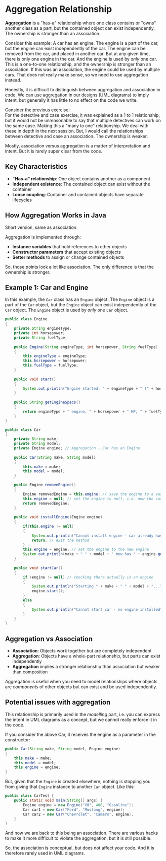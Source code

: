 # Aggregation Relationship

**Aggregation** is a "has-a" relationship where one class contains or "owns" another class as a part, but the contained object can exist independently. The ownership is stronger than an association.

Consider this example: A car has an engine. The engine is a part of the car, but the engine can exist independently of the car. The engine can be removed from the car, and placed in another car. But at any given time, there is only one engine in the car. And the engine is used by _only_ one car.\
This is a one-to-one relationship, and the ownership is stronger than an association. If this was an association, the engine could be used by multiple cars. That does not really make sense, so we need to use aggregation instead.

Honestly, it is difficult to distinguish between aggregation and association in code. We can use aggregation in our designs (UML diagrams) to imply intent, but generally it has little to no effect on the code we write. 

Consider the previous exercise:\
For the detective and case exercise, it was explained as a 1 to 1 relationship, but it would not be unreasonable to say that multiple detectives can work on the same case. Making this a "many to one" relationship. We deal with these in depth in the next session. But, I would call the relationships between detective and case an association. The ownership is weaker.

Mostly, association versus aggregation is a matter of interpretation and intent. But it is rarely super clear from the code.

## Key Characteristics

- **"Has-a" relationship**: One object contains another as a component
- **Independent existence**: The contained object can exist without the container
- **Loose coupling**: Container and contained objects have separate lifecycles

## How Aggregation Works in Java

Short version, same as association.

Aggregation is implemented through:
- **Instance variables** that hold references to other objects
- **Constructor parameters** that accept existing objects
- **Setter methods** to assign or change contained objects

So, those points look a lot like association. The only difference is that the ownership is stronger.

## Example 1: Car and Engine

In this example, the `Car` class has an `Engine` object. The `Engine` object is a part of the `Car` object, but the `Engine` object can exist independently of the `Car` object. The `Engine` object is used by _only_ one `Car` object.

```java
public class Engine 
{
    private String engineType;
    private int horsepower;
    private String fuelType;
    
    public Engine(String engineType, int horsepower, String fuelType) 
    {
        this.engineType = engineType;
        this.horsepower = horsepower;
        this.fuelType = fuelType;
    }
    
    public void start() 
    {
        System.out.println("Engine started: " + engineType + " (" + horsepower + " HP)");
    }
    
    public String getEngineSpecs() 
    {
        return engineType + " engine, " + horsepower + " HP, " + fuelType;
    }
}

public class Car 
{
    private String make;
    private String model;
    private Engine engine; // Aggregation - Car has an Engine
    
    public Car(String make, String model) 
    {
        this.make = make;
        this.model = model;
    }

    public Engine removeEngine()
    {
        Engine removedEngine = this.engine; // save the engine to a variable
        this.engine = null; // set the engine to null, i.e. now the car has no engine
        return removedEngine;
    }
    
    public void installEngine(Engine engine) 
    {
        if(this.engine != null)
        {
            System.out.println("Cannot install engine - car already has an engine");
            return; // exit the method
        }
        this.engine = engine; // set the engine to the new engine
        System.out.println(make + " " + model + " now has " + engine.getEngineSpecs());
    }
    
    public void startCar() 
    {
        if (engine != null) // checking there actually is an engine
        {
            System.out.println("Starting " + make + " " + model + "...");
            engine.start();
        } 
        else 
        {
            System.out.println("Cannot start car - no engine installed");
        }
    }
}
```

## Aggregation vs Association

- **Association**: Objects work together but are completely independent
- **Aggregation**: Objects have a whole-part relationship, but parts can exist independently
- **Aggregation** implies a stronger relationship than association but weaker than composition

Aggregation is useful when you need to model relationships where objects are _components_ of other objects but can exist and be used independently.


## Potential issues with aggregation
This relationship is primarily used in the _modelling_ part, i.e. you can express the intent in UML diagrams as a concept, but we cannot really enforce it in the code.

If you consider the above Car, it receives the engine as a parameter in the constructor:

```java
public Car(String make, String model, Engine engine)
{
    this.make = make;
    this.model = model;
    this.engine = engine;
}
```

But, given that the `Engine` is created elsewhere, nothing is stopping you from giving that `Engine` instance to another `Car` object. Like this:

```java
public class CarTest {
    public static void main(String[] args) {
        Engine engine = new Engine("V8", 400, "Gasoline");
        Car car1 = new Car("Ford", "Mustang", engine);
        Car car2 = new Car("Chevrolet", "Camaro", engine);
    }
}
```

And now we are back to this being an association. There are various hacks to make it more difficult to violate the aggregation, but it is still possible.

So, the association is conceptual, but does not affect your code. And it is therefore rarely used in UML diagrams.